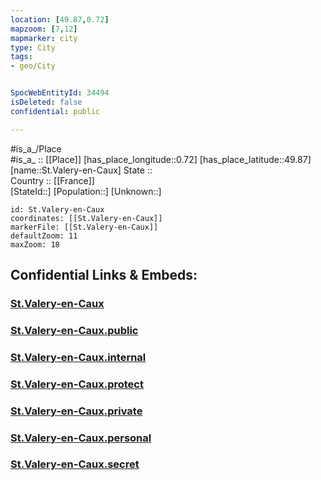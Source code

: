 ```yaml
---
location: [49.87,0.72] 
mapzoom: [7,12] 
mapmarker: city 
type: City
tags:
- geo/City


SpocWebEntityId: 34494
isDeleted: false
confidential: public

---
```

#is_a_/Place  
#is_a_ :: [[Place]] 
[has_place_longitude::0.72] 
[has_place_latitude::49.87] 
[name::St.Valery-en-Caux] 
State ::  
Country :: [[France]]  
[StateId::] 
[Population::] 
[Unknown::] 


```leaflet
id: St.Valery-en-Caux
coordinates: [[St.Valery-en-Caux]] 
markerFile: [[St.Valery-en-Caux]] 
defaultZoom: 11 
maxZoom: 18
```


## Confidential Links & Embeds: 

### [St.Valery-en-Caux](/_Standards/Earth/Continent/Europe/Europe~West/France/regions~France/Normandie/departments~Normandie/Seine-Maritime/communes~Seine-Maritime/Dieppe/cities~Dieppe/St.Valery-en-Caux.md) 

### [St.Valery-en-Caux.public](/_public/Earth/Continent/Europe/Europe~West/France/regions~France/Normandie/departments~Normandie/Seine-Maritime/communes~Seine-Maritime/Dieppe/cities~Dieppe/St.Valery-en-Caux.public.md) 

### [St.Valery-en-Caux.internal](/_internal/Earth/Continent/Europe/Europe~West/France/regions~France/Normandie/departments~Normandie/Seine-Maritime/communes~Seine-Maritime/Dieppe/cities~Dieppe/St.Valery-en-Caux.internal.md) 

### [St.Valery-en-Caux.protect](/_protect/Earth/Continent/Europe/Europe~West/France/regions~France/Normandie/departments~Normandie/Seine-Maritime/communes~Seine-Maritime/Dieppe/cities~Dieppe/St.Valery-en-Caux.protect.md) 

### [St.Valery-en-Caux.private](/_private/Earth/Continent/Europe/Europe~West/France/regions~France/Normandie/departments~Normandie/Seine-Maritime/communes~Seine-Maritime/Dieppe/cities~Dieppe/St.Valery-en-Caux.private.md) 

### [St.Valery-en-Caux.personal](/_personal/Earth/Continent/Europe/Europe~West/France/regions~France/Normandie/departments~Normandie/Seine-Maritime/communes~Seine-Maritime/Dieppe/cities~Dieppe/St.Valery-en-Caux.personal.md) 

### [St.Valery-en-Caux.secret](/_secret/Earth/Continent/Europe/Europe~West/France/regions~France/Normandie/departments~Normandie/Seine-Maritime/communes~Seine-Maritime/Dieppe/cities~Dieppe/St.Valery-en-Caux.secret.md)

